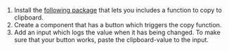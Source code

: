 1. Install the [following package](https://www.npmjs.com/package/copy-to-clipboard) that lets you includes a function to copy to clipboard.
2. Create a component that has a button which triggers the copy function.
3. Add an input which logs the value when it has being changed. To make sure that your button works, paste the clipboard-value to the input.


